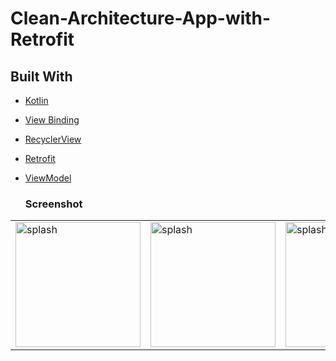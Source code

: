 # Clean-Architecture-App-with-Retrofit

## Built With
* [Kotlin](https://kotlinlang.org)
* [View Binding](https://developer.android.com/topic/libraries/view-binding)
* [RecyclerView](https://developer.android.com/develop/ui/views/layout/recyclerview)
* [Retrofit](https://developer.android.com/codelabs/basic-android-kotlin-training-getting-data-internet)
* [ViewModel](https://developer.android.com/topic/libraries/architecture/viewmodel)


  ### Screenshot
<table>
  <tr>
    <td><img src="https://github.com/AhmedGamalRamadan/CleanArchitecture/assets/144063315/ed06bd83-8f43-49fe-9768-593d64063deb" alt="splash" width="200"></td>
    <td><img src="https://github.com/AhmedGamalRamadan/CleanArchitecture/assets/144063315/2bcb501a-ef9b-4fd5-95e0-8d771ea00426" alt="splash" width="200"></td>
    <td><img src="https://github.com/AhmedGamalRamadan/CleanArchitecture/assets/144063315/f51a7674-0866-4901-958d-0a39eb55d3b5" alt="splash" width="200"></td>
  </tr>
</table>
